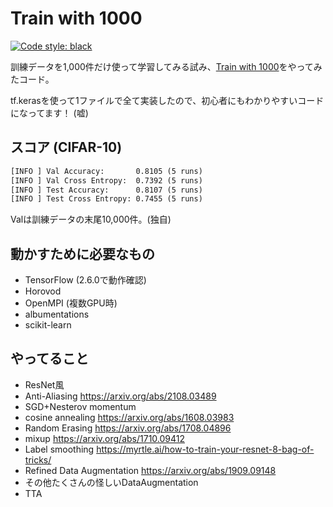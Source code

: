 # Train with 1000

[![Code style: black](https://img.shields.io/badge/code%20style-black-000000.svg)](https://github.com/psf/black)

訓練データを1,000件だけ使って学習してみる試み、[Train with 1000](http://www.ok.sc.e.titech.ac.jp/~mtanaka/proj/train1000/)をやってみたコード。

tf.kerasを使って1ファイルで全て実装したので、初心者にもわかりやすいコードになってます！ (嘘)

## スコア (CIFAR-10)

```txt
[INFO ] Val Accuracy:       0.8105 (5 runs)
[INFO ] Val Cross Entropy:  0.7392 (5 runs)
[INFO ] Test Accuracy:      0.8107 (5 runs)
[INFO ] Test Cross Entropy: 0.7455 (5 runs)
```

Valは訓練データの末尾10,000件。(独自)

## 動かすために必要なもの

- TensorFlow (2.6.0で動作確認)
- Horovod
- OpenMPI (複数GPU時)
- albumentations
- scikit-learn

## やってること

- ResNet風
- Anti-Aliasing <https://arxiv.org/abs/2108.03489>
- SGD+Nesterov momentum
- cosine annealing <https://arxiv.org/abs/1608.03983>
- Random Erasing <https://arxiv.org/abs/1708.04896>
- mixup <https://arxiv.org/abs/1710.09412>
- Label smoothing <https://myrtle.ai/how-to-train-your-resnet-8-bag-of-tricks/>
- Refined Data Augmentation <https://arxiv.org/abs/1909.09148>
- その他たくさんの怪しいDataAugmentation
- TTA
